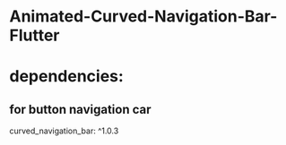 # Animated-Curved-Navigation-Bar-Flutter

# dependencies:
##  for button navigation car
  curved_navigation_bar: ^1.0.3
